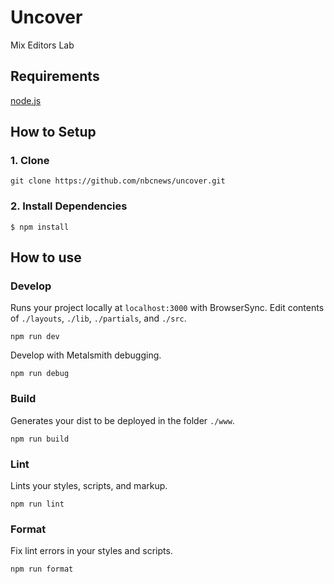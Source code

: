 # Uncover

Mix Editors Lab

## Requirements

[node.js](https://nodejs.org/en/)

## How to Setup

### 1. Clone

```
git clone https://github.com/nbcnews/uncover.git
```

### 2. Install Dependencies

```
$ npm install
```

## How to use

### Develop

Runs your project locally at `localhost:3000` with BrowserSync. Edit contents of `./layouts`, `./lib`, `./partials`, and `./src`.

```
npm run dev
```

Develop with Metalsmith debugging.

```
npm run debug
``` 

### Build

Generates your dist to be deployed in the folder `./www`.

```
npm run build
```

### Lint

Lints your styles, scripts, and markup.

```
npm run lint
```

### Format

Fix lint errors in your styles and scripts.

```
npm run format
```
